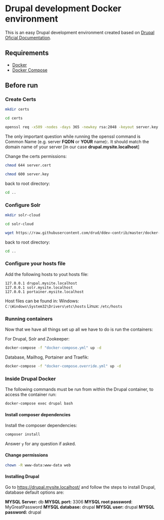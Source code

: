 # Drupal development Docker environment

This is an easy Drupal development environment created based on [Drupal Oficial Documentation](https://www.drupal.org/docs/develop/local-server-setup/docker-development-environments/docker-with-solr-cloud-integration/docker-configuration).

## Requirements

- [Docker](https://www.docker.com/)
- [Docker Compose](https://docs.docker.com/compose/install/)

## Before run

### Create Certs

```bash
mkdir certs
```

```bash
cd certs
```

```bash
openssl req -x509 -nodes -days 365 -newkey rsa:2048 -keyout server.key -out server.cert
```

The only important question while running the openssl command is Common Name (e.g. server **FQDN** or **YOUR** name):. It should match the domain name of your server [in our case **drupal.mysite.localhost**]

Change the certs permissions:

```bash
chmod 644 server.cert
```

```bash
chmod 600 server.key
```

back to root directory:

```bash
cd ..
```

### Configure Solr

```bash
mkdir solr-cloud
```

```bash
cd solr-cloud
```

```bash
wget https://raw.githubusercontent.com/drud/ddev-contrib/master/docker-compose-services/solr/solr/security.json
```

back to root directory:

```bash
cd ..
```

### Configure your hosts file

Add the following hosts to yout hosts file:

```
127.0.0.1 drupal.mysite.localhost
127.0.0.1 solr.mysite.localhost
127.0.0.1 portainer.mysite.localhost
```

Host files can be found in:
Windows: `C:\Windows\System32\Drivers\etc\hosts`
Linux: `/etc/hosts`

### Running containers

Now that we have all things set up all we have to do is run the containers:

For Drupal, Solr and Zookeeper:

```bash
docker-compose -f "docker-compose.yml" up -d
```

Database, Mailhog, Portainer and Traefik:

```bash
docker-compose -f "docker-compose.override.yml" up -d
```

### Inside Drupal Docker

The following commands must be run from within the Drupal container, to access the container run:

```bash
docker-compose exec drupal bash
```


#### Install composer dependencies

Install the composer dependencies:

```bash
composer install
```

Answer `y` for any question if asked.

#### Change permissions

```bash
chown -R www-data:www-data web
```

#### Installing Drupal

Go to https://drupal.mysite.localhost/ and follow the steps to install Drupal, database default options are:

**MYSQL Server:** db
**MYSQL port:** 3306
**MYSQL root password**: MyGreatPassword
**MYSQL database:** drupal
**MYSQL user:** drupal
**MYSQL password:** drupal


